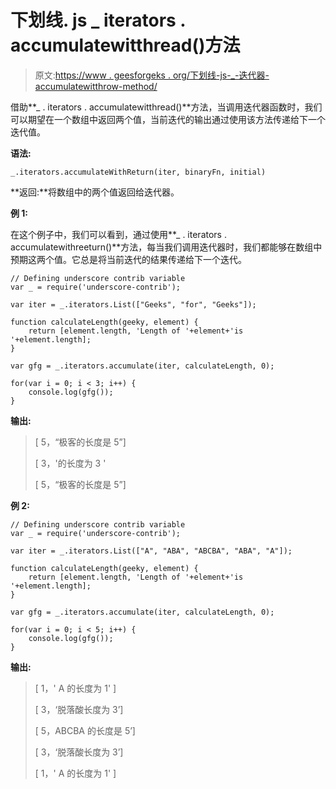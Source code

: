 # 下划线. js _ iterators . accumulatewitthread()方法

> 原文:[https://www . geesforgeks . org/下划线-js-_-迭代器-accumulatewitthrow-method/](https://www.geeksforgeeks.org/underscore-js-_-iterators-accumulatewithreturn-method/)

借助**_ . iterators . accumulatewitthread()**方法，当调用迭代器函数时，我们可以期望在一个数组中返回两个值，当前迭代的输出通过使用该方法传递给下一个迭代值。

**语法:**

```
_.iterators.accumulateWithReturn(iter, binaryFn, initial)
```

**返回:**将数组中的两个值返回给迭代器。

**例 1:**

在这个例子中，我们可以看到，通过使用**_ . iterators . accumulatewithreeturn()**方法，每当我们调用迭代器时，我们都能够在数组中预期这两个值。它总是将当前迭代的结果传递给下一个迭代。

```
// Defining underscore contrib variable 
var _ = require('underscore-contrib');

var iter = _.iterators.List(["Geeks", "for", "Geeks"]);

function calculateLength(geeky, element) {
    return [element.length, 'Length of '+element+'is '+element.length];
}

var gfg = _.iterators.accumulate(iter, calculateLength, 0);

for(var i = 0; i < 3; i++) {
    console.log(gfg());
}
```

**输出:**

> [ 5，“极客的长度是 5”]
> 
> [ 3，'的长度为 3 '
> 
> [ 5，“极客的长度是 5”]

**例 2:**

```
// Defining underscore contrib variable 
var _ = require('underscore-contrib');

var iter = _.iterators.List(["A", "ABA", "ABCBA", "ABA", "A"]);

function calculateLength(geeky, element) {
    return [element.length, 'Length of '+element+'is '+element.length];
}

var gfg = _.iterators.accumulate(iter, calculateLength, 0);

for(var i = 0; i < 5; i++) {
    console.log(gfg());
}
```

**输出:**

> [ 1，' A 的长度为 1' ]
> 
> [ 3，‘脱落酸长度为 3’]
> 
> [ 5，ABCBA 的长度是 5’]
> 
> [ 3，‘脱落酸长度为 3’]
> 
> [ 1，' A 的长度为 1' ]